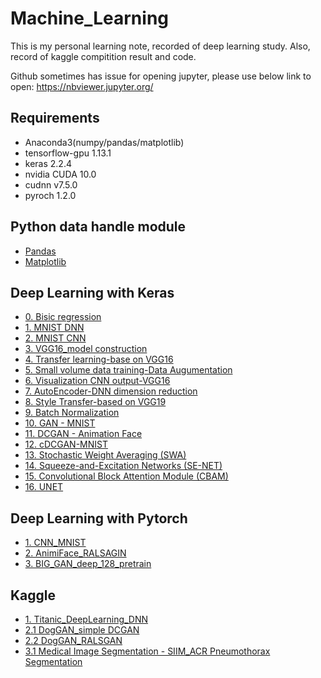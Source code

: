 # Machine_Learning


This is my personal learning note, recorded of deep learning study.
Also, record of kaggle compitition result and code.

Github sometimes has issue for opening jupyter,
please use below link to open:
https://nbviewer.jupyter.org/

## Requirements
* Anaconda3(numpy/pandas/matplotlib)
* tensorflow-gpu  1.13.1
* keras 2.2.4
* nvidia CUDA 10.0
* cudnn v7.5.0
* pyroch 1.2.0


## Python data handle module
* [Pandas](https://github.com/Leolewis5/Machine_Learning/blob/master/Python_data_handle/pandas_practice.ipynb)
* [Matplotlib](https://github.com/Leolewis5/Machine_Learning/blob/master/Python_data_handle/matplotlib_practice.ipynb)

## Deep Learning with Keras
* [0. Bisic regression](https://github.com/Leolewis5/Machine_Learning/blob/master/Deep_Learning_with_Keras/0.%20Basic%20regression.ipynb)
* [1. MNIST DNN](https://github.com/Leolewis5/Machine_Learning/blob/master/Deep_Learning_with_Keras/1.%20MNIST_MLP.ipynb)
* [2. MNIST CNN](https://github.com/Leolewis5/Machine_Learning/blob/master/Deep_Learning_with_Keras/2.%20MNIST_CNN.ipynb)
* [3. VGG16_model construction](https://github.com/Leolewis5/Machine_Learning/blob/master/Deep_Learning_with_Keras/3.%20VGG16_example.ipynb)
* [4. Transfer learning-base on VGG16](https://github.com/Leolewis5/Machine_Learning/blob/master/Deep_Learning_with_Keras/4.%20Transfer_learning.ipynb)
* [5. Small volume data training-Data Augumentation](https://github.com/Leolewis5/Machine_Learning/blob/master/Deep_Learning_with_Keras/5.%20Small_dataset_training.ipynb)
* [6. Visualization CNN output-VGG16](https://github.com/Leolewis5/Machine_Learning/blob/master/Deep_Learning_with_Keras/6.%20Visulize_CNN_what_to_see.ipynb)
* [7. AutoEncoder-DNN dimension reduction](https://github.com/Leolewis5/Machine_Learning/blob/master/Deep_Learning_with_Keras/7.%20Auto-encoder.ipynb)
* [8. Style Transfer-based on VGG19](https://github.com/Leolewis5/Machine_Learning/blob/master/Deep_Learning_with_Keras/8.%20CNN_Style_Transfer.ipynb)
* [9. Batch Normalization](https://github.com/Leolewis5/Machine_Learning/blob/master/Deep_Learning_with_Keras/9.%20Batch_Normalization.ipynb)
* [10. GAN - MNIST](https://github.com/Leolewis5/Machine_Learning/blob/master/Deep_Learning_with_Keras/10.%20GAN_MNIST.ipynb)
* [11. DCGAN - Animation Face](https://github.com/Leolewis5/Machine_Learning/blob/master/Deep_Learning_with_Keras/11.%20DCGAN_AnimeFace.ipynb)
* [12. cDCGAN-MNIST](https://github.com/Leolewis5/Machine_Learning/blob/master/Deep_Learning_with_Keras/12.%20cDCGAN_MNIST.ipynb)
* [13. Stochastic Weight Averaging (SWA)](https://github.com/Leolewis5/Machine_Learning/blob/master/Deep_Learning_with_Keras/13.%20Stochastic%20Weight%20Averaging%20(SWA).ipynb)
* [14. Squeeze-and-Excitation Networks (SE-NET)](https://github.com/Leolewis5/Machine_Learning/blob/master/Deep_Learning_with_Keras/14.%20Squeeze-and-Excitation%20Networks%20(SENET).ipynb)
* [15. Convolutional Block Attention Module (CBAM)](https://github.com/Leolewis5/Machine_Learning/blob/master/Deep_Learning_with_Keras/15.%20Convolutional%20Block%20Attention%20Module%20(CBAM).ipynb)
* [16. UNET](https://github.com/Leolewis5/Machine_Learning/blob/master/Deep_Learning_with_Keras/16.%20Unet.ipynb)

## Deep Learning with Pytorch
* [1. CNN_MNIST](https://github.com/Leolewis5/Machine_Learning/blob/master/Deep_Learning_with_Pytorch/1.%20CNN_MNIST.ipynb)
* [2. AnimiFace_RALSAGIN](https://github.com/Leolewis5/Machine_Learning/blob/master/Deep_Learning_with_Pytorch/2.%20AnimiFace_RALSGAN.ipynb)
* [3. BIG_GAN_deep_128_pretrain](https://github.com/Leolewis5/Machine_Learning/blob/master/Deep_Learning_with_Pytorch/3.%20BIG_GAN_Deep_128.ipynb)

## Kaggle
* [1. Titanic_DeepLearning_DNN](https://github.com/Leolewis5/Machine_Learning/blob/master/Kaggle/Titanic/Titanic_Keras.ipynb)
* [2.1 DogGAN_simple DCGAN](https://github.com/Leolewis5/Machine_Learning/blob/master/Kaggle/dog_gen/Dog_generator.ipynb)
* [2.2 DogGAN_RALSGAN](https://github.com/Leolewis5/Machine_Learning/blob/master/Kaggle/dog_gen/RALSGAN%20-%20DOG%20image%20generator.ipynb)
* [3.1 Medical Image Segmentation - SIIM_ACR Pneumothorax Segmentation](https://github.com/Leolewis5/Machine_Learning/blob/master/Kaggle/SIIM-ACR%20Pneumothorax%20Segmentation/SIIM_ACR%20Pneumothorax%20Segmentation.ipynb)
